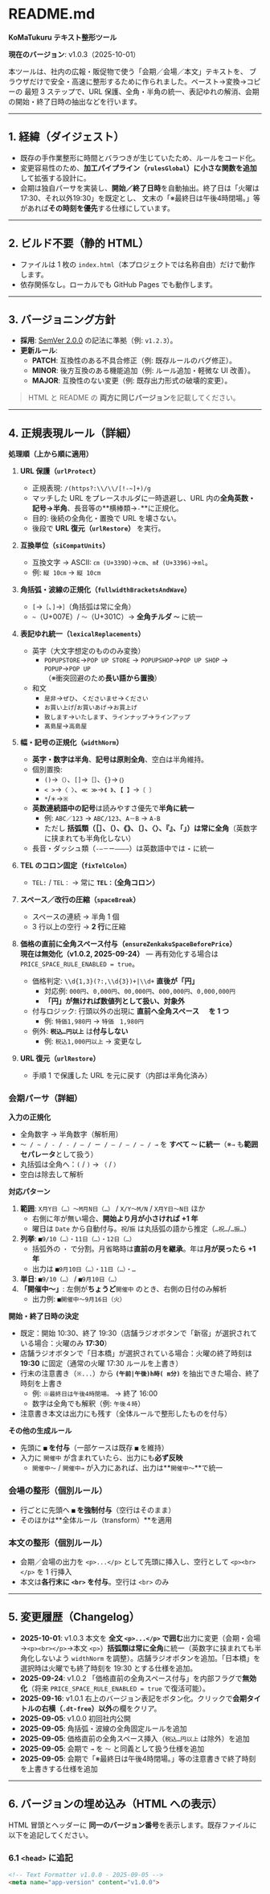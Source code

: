 # README.md
**KoMaTukuru テキスト整形ツール**

**現在のバージョン**: v1.0.3（2025-10-01）

本ツールは、社内の広報・販促物で使う「会期／会場／本文」テキストを、
ブラウザだけで安全・高速に整形するために作られました。ペースト→変換→コピーの
最短 3 ステップで、URL 保護、全角・半角の統一、表記ゆれの解消、会期の開始・終了日時の抽出などを行います。

---

## 1. 経緯（ダイジェスト）
- 既存の手作業整形に時間とバラつきが生じていたため、ルールをコード化。
- 変更容易性のため、**加工パイプライン（`rulesGlobal`）に小さな関数を追加**して拡張する設計に。
- 会期は独自パーサを実装し、**開始／終了日時**を自動抽出。終了日は「火曜は17:30、それ以外19:30」を既定とし、
  文末の「※最終日は午後4時閉場。」等があれば**その時刻を優先**する仕様にしています。

---

## 2. ビルド不要（静的 HTML）
- ファイルは 1 枚の `index.html`（本プロジェクトでは名称自由）だけで動作します。
- 依存関係なし。ローカルでも GitHub Pages でも動作します。

---

## 3. バージョニング方針
- **採用**: [SemVer 2.0.0](https://semver.org/lang/ja/) の記法に準拠（例: `v1.2.3`）。
- **更新ルール**:
  - **PATCH**: 互換性のある不具合修正（例: 既存ルールのバグ修正）。
  - **MINOR**: 後方互換のある機能追加（例: ルール追加・軽微な UI 改善）。
  - **MAJOR**: 互換性のない変更（例: 既存出力形式の破壊的変更）。

> HTML と README の **両方に同じバージョン**を記載してください。

---

## 4. 正規表現ルール（詳細）

**処理順（上から順に適用）**
1. **URL 保護（`urlProtect`）**  
   - 正規表現: `/(https?:\\/\\/[!-~]+)/g`  
   - マッチした URL をプレースホルダに一時退避し、URL 内の**全角英数・記号→半角**、長音等の**横棒類→`-`**に正規化。  
   - 目的: 後続の全角化・置換で URL を壊さない。  
   - 後段で **URL 復元（`urlRestore`）** を実行。

2. **互換単位（`siCompatUnits`）**  
   - 互換文字 → ASCII: `㎝ (U+339D)`→`cm`、`㎖ (U+3396)`→`ml`。  
   - 例: `縦 10㎝` → `縦 10cm`

3. **角括弧・波線の正規化（`fullwidthBracketsAndWave`）**  
   - `[`→`［`、`]`→`］`（角括弧は常に全角）  
   - `~`（U+007E）/ `〜`（U+301C）→ **全角チルダ `～`** に統一

4. **表記ゆれ統一（`lexicalReplacements`）**  
   - 英字（大文字想定のもののみ変換）  
     - `POPUPSTORE`→`POP UP STORE` → `POPUPSHOP`→`POP UP SHOP` → `POPUP`→`POP UP`  
     （※衝突回避のため**長い語から置換**）  
   - 和文  
     - `是非`→`ぜひ`、`くださいませ`→`ください`  
     - `お買い上げ`/`お買いあげ`→`お買上げ`  
     - `致します`→`いたします`、`ラインナップ`→`ラインアップ`  
     - `髙島屋`→`高島屋`

5. **幅・記号の正規化（`widthNorm`）**  
   - **英字・数字は半角**、**記号は原則全角**、空白は半角維持。  
   - 個別置換:  
     - `()`→`（）`、`[]`→`［］`、`{}`→`｛｝`  
     - `< >`→`〈 〉`、`≪ ≫`→`《 》`、`【 】`→`〔 〕`  
     - `*`/`＊`→`※`  
   - **英数連続語中の記号**は読みやすさ優先で**半角に統一**  
     - 例: `ABC／123` → `ABC/123`、`A－B` → `A-B`  
     - ただし **括弧類（［］、（）、《》、〔〕、〈〉、『』、「」）は常に全角**（英数字に挟まれても半角化しない）
   - 長音・ダッシュ類（`‐―－ー‒–—−`）は英数語中では **`-`** に統一

6. **TEL のコロン固定（`fixTelColon`）**  
   - `TEL:` / `TEL：` → 常に **`TEL：`（全角コロン）**

7. **スペース／改行の圧縮（`spaceBreak`）**  
   - スペースの連続 → 半角 1 個  
   - 3 行以上の空行 → **2 行**に圧縮

8. **価格の直前に全角スペース付与（`ensureZenkakuSpaceBeforePrice`）**  
   **現在は無効化（v1.0.2, 2025-09-24）** — 再有効化する場合は `PRICE_SPACE_RULE_ENABLED = true`。
   - 価格判定: `\\d{1,3}(?:,\\d{3})+|\\d+` **直後が「円」**  
     - 対応例: `000円`、`0,000円`、`00,000円`、`000,000円`、`0,000,000円`  
     - **「円」が無ければ数値列として扱い、対象外**  
   - 付与ロジック: 行頭以外の出現に **直前へ全角スペース `　` を 1 つ**  
     - 例: `特価1,980円` → `特価　1,980円`  
   - 例外: **`税込…円以上`** は**付与しない**  
     - 例: `税込1,000円以上` → 変更なし

9. **URL 復元（`urlRestore`）**  
   - 手順 1 で保護した URL を元に戻す（内部は半角化済み）

### 会期パーサ（詳細）

**入力の正規化**
- 全角数字 → 半角数字（解析用）  
- `〜 / ~ / - / ‐ / ― / ー / – / — / − / →` を **すべて `～` に統一**（※`→` も**範囲セパレータ**として扱う）  
- 丸括弧は全角へ：`(` / `)` → `（` / `）`  
- 空白は除去して解析

**対応パターン**
1. **範囲**: `X月Y日（…）～M月N日（…）` / `X/Y～M/N` / `X月Y日～N日` ほか  
   - 右側に年が無い場合、**開始より月が小さければ +1 年**  
   - 曜日は `Date` から自動付与。`祝`/`振` は丸括弧の語から推定（`…祝…`/`…振…`）
2. **列挙**: `■9/10（…）・11日（…）・12日（…）`  
   - 括弧外の `・` で分割。月省略時は**直前の月を継承**。年は**月が戻ったら +1 年**  
   - 出力は `■9月10日（…）・11日（…）・…`
3. **単日**: `■9/10（…）` / `■9月10日（…）`
4. **「開催中～」**: 左側が**ちょうど**`開催中` のとき、右側の日付のみ解析  
   - 出力例: `■開催中～9月16日（火）`

**開始・終了日時の決定**
- 既定：開始 10:30、終了 19:30（店舗ラジオボタンで「新宿」が選択されている場合：火曜のみ **17:30**）
- 店舗ラジオボタンで「日本橋」が選択されている場合：火曜の終了時刻は **19:30** に固定（通常の火曜 17:30 ルールを上書き）
- 行末の注意書き（`※...`）から **`(午前|午後)h時( m分)`** を抽出できた場合、終了時刻を上書き
  - 例: `※最終日は午後4時閉場。` → 終了 16:00
  - 数字は全角でも解釈（例: `午後４時`）
- 注意書き本文は出力にも残す（全体ルールで整形したものを付与）

**その他の生成ルール**
- 先頭に **`■` を付与**（一部ケースは既存 `■` を維持）  
- 入力に `開催中` が含まれていたら、出力にも**必ず反映**  
  - `開催中～` / `開催中→` が入力にあれば、出力は**`開催中～`**で統一

### 会場の整形（個別ルール）
- 行ごとに先頭へ **`■` を強制付与**（空行はそのまま）  
- そのほかは**全体ルール（transform）**を適用

### 本文の整形（個別ルール）
- 会期／会場の出力を `<p>...</p>` として先頭に挿入し、空行として `<p><br></p>` を 1 行挿入  
- 本文は**各行末に `<br>` を付与**。空行は `<br>` のみ

---

## 5. 変更履歴（Changelog）
- **2025-10-01**: v1.0.3 本文を **全文 `<p>...</p>` で囲む**出力に変更（会期・会場→`<p><br></p>`→本文 `<p>`）**括弧類は常に全角**に統一（英数字に挟まれても半角化しないよう `widthNorm` を調整）。店舗ラジオボタンを追加。「日本橋」を選択時は火曜でも終了時刻を 19:30 とする仕様を追加。
- **2025-09-24**: v1.0.2 「価格直前の全角スペース付与」を内部フラグで**無効化**（将来 `PRICE_SPACE_RULE_ENABLED = true` で復活可能）。
- **2025-09-16**: v1.0.1 右上のバージョン表記をボタン化。クリックで**会期タイトルの右横（`.dt-free`）以外**の欄をクリア。
- **2025-09-05**: v1.0.0 初回社内公開
- **2025-09-05**: 角括弧・波線の全角固定ルールを追加
- **2025-09-05**: 価格直前の全角スペース挿入（`税込…円以上` は除外）を追加
- **2025-09-05**: 会期で `→` を `～` と同義として扱う仕様を追加
- **2025-09-05**: 会期で「※最終日は午後4時閉場。」等の注意書きで終了時刻を上書きする仕様を追加

---

## 6. バージョンの埋め込み（HTML への表示）

HTML 冒頭とヘッダーに **同一のバージョン番号**を表示します。既存ファイルに以下を追記してください。

### 6.1 `<head>` に追記
```html
<!-- Text Formatter v1.0.0 - 2025-09-05 -->
<meta name="app-version" content="v1.0.0">
